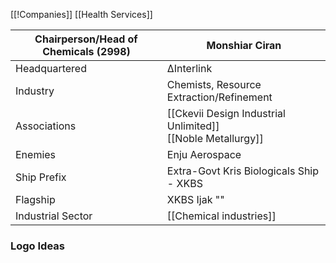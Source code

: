 [[!Companies]]
[[Health Services]]

| Chairperson/Head of Chemicals (2998) | Monshiar Ciran                                                 |
| ------------------------------------ | -------------------------------------------------------------- |
| Headquartered                        | ∆Interlink                                                     |
| Industry                             | Chemists, Resource Extraction/Refinement                       |
| Associations                         | [[Ckevii Design Industrial Unlimited]]<br>[[Noble Metallurgy]] |
| Enemies                              | Enju Aerospace                                                 |
| Ship Prefix                          | Extra-Govt Kris Biologicals Ship - XKBS                        |
| Flagship                             | XKBS Ijak ""                                                   |
| Industrial Sector                    | [[Chemical industries]]                                        |


### Logo Ideas